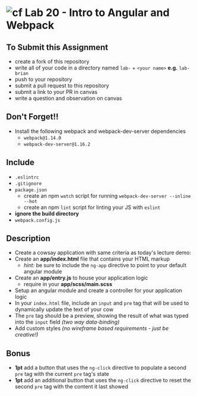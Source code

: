 ![cf](https://i.imgur.com/7v5ASc8.png) Lab 20 - Intro to Angular and Webpack
======

## To Submit this Assignment
  * create a fork of this repository
  * write all of your code in a directory named `lab-` + `<your name>` **e.g.** `lab-brian`
  * push to your repository
  * submit a pull request to this repository
  * submit a link to your PR in canvas
  * write a question and observation on canvas

## Don't Forget!!
  * Install the following webpack and webpack-dev-server dependencies
    * `webpack@1.14.0`
    * `webpack-dev-server@1.16.2`

## Include
  * `.eslintrc`
  * `.gitignore`
  * `package.json`
    * create an npm `watch` script for running `webpack-dev-server --inline --hot`
    * create an npm `lint` script for linting your JS with `eslint`
  * **ignore the build directory**
  * `webpack.config.js`

## Description
  * Create a cowsay application with same criteria as today's lecture demo:
  * Create an **app/index.html** file that contains your HTML markup
    * *hint:* be sure to include the `ng-app` directive to point to your default angular module
  * Create an **app/entry.js** to house your application logic
    * require in your **app/scss/main.scss**
  * Setup an angular module and create a controller for your application logic
  * In your `index.html` file, include an `input` and `pre` tag that will be used to dynamically update the text of your cow
  * The `pre` tag should be a preview, showing the result of what was typed into the `input` field *(two way data-binding)*
  * Add custom styles *(no wireframe based requirements - just be creative!)*

## Bonus
  * **1pt** add a button that uses the `ng-click` directive to populate a second `pre` tag with the current `pre` tag's state
  * **1pt** add an additional button that uses the `ng-click` directive to reset the second `pre` tag with the content it last showed
